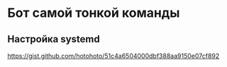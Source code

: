 # Бот самой тонкой команды

## Настройка systemd

https://gist.github.com/hotohoto/51c4a6504000dbf388aa9150e07cf892
